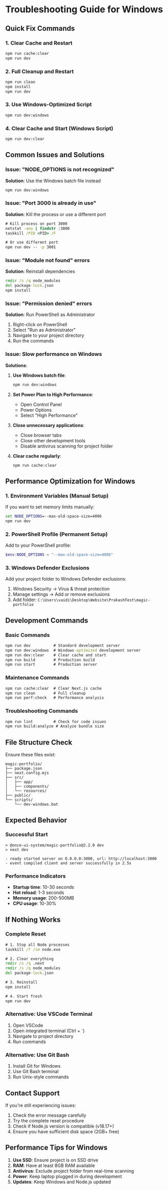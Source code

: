 # Troubleshooting Guide for Windows

## Quick Fix Commands

### 1. Clear Cache and Restart
```cmd
npm run cache:clear
npm run dev
```

### 2. Full Cleanup and Restart
```cmd
npm run clean
npm install
npm run dev
```

### 3. Use Windows-Optimized Script
```cmd
npm run dev:windows
```

### 4. Clear Cache and Start (Windows Script)
```cmd
npm run dev:clear
```

## Common Issues and Solutions

### Issue: "NODE_OPTIONS is not recognized"
**Solution**: Use the Windows batch file instead
```cmd
npm run dev:windows
```

### Issue: "Port 3000 is already in use"
**Solution**: Kill the process or use a different port
```cmd
# Kill process on port 3000
netstat -ano | findstr :3000
taskkill /PID <PID> /F

# Or use different port
npm run dev -- -p 3001
```

### Issue: "Module not found" errors
**Solution**: Reinstall dependencies
```cmd
rmdir /s /q node_modules
del package-lock.json
npm install
```

### Issue: "Permission denied" errors
**Solution**: Run PowerShell as Administrator
1. Right-click on PowerShell
2. Select "Run as Administrator"
3. Navigate to your project directory
4. Run the commands

### Issue: Slow performance on Windows
**Solutions**:
1. **Use Windows batch file**:
   ```cmd
   npm run dev:windows
   ```

2. **Set Power Plan to High Performance**:
   - Open Control Panel
   - Power Options
   - Select "High Performance"

3. **Close unnecessary applications**:
   - Close browser tabs
   - Close other development tools
   - Disable antivirus scanning for project folder

4. **Clear cache regularly**:
   ```cmd
   npm run cache:clear
   ```

## Performance Optimization for Windows

### 1. Environment Variables (Manual Setup)
If you want to set memory limits manually:
```cmd
set NODE_OPTIONS=--max-old-space-size=4096
npm run dev
```

### 2. PowerShell Profile (Permanent Setup)
Add to your PowerShell profile:
```powershell
$env:NODE_OPTIONS = "--max-old-space-size=4096"
```

### 3. Windows Defender Exclusions
Add your project folder to Windows Defender exclusions:
1. Windows Security → Virus & threat protection
2. Manage settings → Add or remove exclusions
3. Add folder: `C:\Users\vaidi\Desktop\Website\PrakashTest\magic-portfolio`

## Development Commands

### Basic Commands
```cmd
npm run dev          # Standard development server
npm run dev:windows  # Windows-optimized development server
npm run dev:clear    # Clear cache and start
npm run build        # Production build
npm run start        # Production server
```

### Maintenance Commands
```cmd
npm run cache:clear  # Clear Next.js cache
npm run clean        # Full cleanup
npm run perf:check   # Performance analysis
```

### Troubleshooting Commands
```cmd
npm run lint         # Check for code issues
npm run build:analyze # Analyze bundle size
```

## File Structure Check

Ensure these files exist:
```
magic-portfolio/
├── package.json
├── next.config.mjs
├── src/
│   ├── app/
│   ├── components/
│   └── resources/
├── public/
└── scripts/
    └── dev-windows.bat
```

## Expected Behavior

### Successful Start
```
> @once-ui-system/magic-portfolio@2.2.0 dev
> next dev

- ready started server on 0.0.0.0:3000, url: http://localhost:3000
- event compiled client and server successfully in 2.5s
```

### Performance Indicators
- **Startup time**: 10-30 seconds
- **Hot reload**: 1-3 seconds
- **Memory usage**: 200-500MB
- **CPU usage**: 10-30%

## If Nothing Works

### Complete Reset
```cmd
# 1. Stop all Node processes
taskkill /f /im node.exe

# 2. Clear everything
rmdir /s /q .next
rmdir /s /q node_modules
del package-lock.json

# 3. Reinstall
npm install

# 4. Start fresh
npm run dev
```

### Alternative: Use VSCode Terminal
1. Open VSCode
2. Open integrated terminal (Ctrl + `)
3. Navigate to project directory
4. Run commands

### Alternative: Use Git Bash
1. Install Git for Windows
2. Use Git Bash terminal
3. Run Unix-style commands

## Contact Support

If you're still experiencing issues:
1. Check the error message carefully
2. Try the complete reset procedure
3. Check if Node.js version is compatible (v18.17+)
4. Ensure you have sufficient disk space (2GB+ free)

## Performance Tips for Windows

1. **Use SSD**: Ensure project is on SSD drive
2. **RAM**: Have at least 8GB RAM available
3. **Antivirus**: Exclude project folder from real-time scanning
4. **Power**: Keep laptop plugged in during development
5. **Updates**: Keep Windows and Node.js updated
